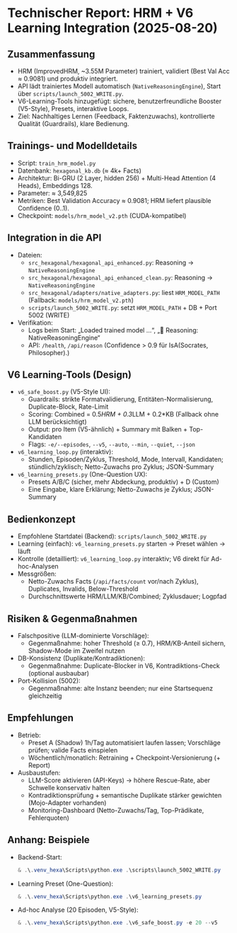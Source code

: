 # Technischer Report: HRM + V6 Learning Integration (2025-08-20)

## Zusammenfassung
- HRM (ImprovedHRM, ~3.55M Parameter) trainiert, validiert (Best Val Acc ≈ 0.9081) und produktiv integriert.
- API lädt trainiertes Modell automatisch (`NativeReasoningEngine`), Start über `scripts/launch_5002_WRITE.py`.
- V6-Learning-Tools hinzugefügt: sichere, benutzerfreundliche Booster (V5-Style), Presets, interaktive Loops.
- Ziel: Nachhaltiges Lernen (Feedback, Faktenzuwachs), kontrollierte Qualität (Guardrails), klare Bedienung.

## Trainings- und Modelldetails
- Script: `train_hrm_model.py`
- Datenbank: `hexagonal_kb.db` (≈ 4k+ Facts)
- Architektur: Bi-GRU (2 Layer, hidden 256) + Multi-Head Attention (4 Heads), Embeddings 128.
- Parameter: ≈ 3,549,825
- Metriken: Best Validation Accuracy ≈ 0.9081; HRM liefert plausible Confidence (0..1).
- Checkpoint: `models/hrm_model_v2.pth` (CUDA-kompatibel)

## Integration in die API
- Dateien:
  - `src_hexagonal/hexagonal_api_enhanced.py`: Reasoning → `NativeReasoningEngine`
  - `src_hexagonal/hexagonal_api_enhanced_clean.py`: Reasoning → `NativeReasoningEngine`
  - `src_hexagonal/adapters/native_adapters.py`: liest `HRM_MODEL_PATH` (Fallback: `models/hrm_model_v2.pth`)
  - `scripts/launch_5002_WRITE.py`: setzt `HRM_MODEL_PATH` + DB + Port 5002 (WRITE)
- Verifikation:
  - Logs beim Start: „Loaded trained model …“, „🧠 Reasoning: NativeReasoningEngine“
  - API: `/health`, `/api/reason` (Confidence > 0.9 für IsA(Socrates, Philosopher).)

## V6 Learning-Tools (Design)
- `v6_safe_boost.py` (V5-Style UI):
  - Guardrails: strikte Formatvalidierung, Entitäten-Normalisierung, Duplicate-Block, Rate-Limit
  - Scoring: Combined = 0.5*HRM + 0.3*LLM + 0.2*KB (Fallback ohne LLM berücksichtigt)
  - Output: pro Item (V5-ähnlich) + Summary mit Balken + Top-Kandidaten
  - Flags: `-e/--episodes`, `--v5`, `--auto`, `--min`, `--quiet`, `--json`
- `v6_learning_loop.py` (interaktiv):
  - Stunden, Episoden/Zyklus, Threshold, Mode, Intervall, Kandidaten; stündlich/zyklisch; Netto-Zuwachs pro Zyklus; JSON-Summary
- `v6_learning_presets.py` (One-Question UX):
  - Presets A/B/C (sicher, mehr Abdeckung, produktiv) + D (Custom)
  - Eine Eingabe, klare Erklärung; Netto-Zuwachs je Zyklus; JSON-Summary

## Bedienkonzept
- Empfohlene Startdatei (Backend): `scripts/launch_5002_WRITE.py`
- Learning (einfach): `v6_learning_presets.py` starten → Preset wählen → läuft
- Kontrolle (detailliert): `v6_learning_loop.py` interaktiv; V6 direkt für Ad-hoc-Analysen
- Messgrößen:
  - Netto-Zuwachs Facts (`/api/facts/count` vor/nach Zyklus), Duplicates, Invalids, Below-Threshold
  - Durchschnittswerte HRM/LLM/KB/Combined; Zyklusdauer; Logpfad

## Risiken & Gegenmaßnahmen
- Falschpositive (LLM-dominierte Vorschläge):
  - Gegenmaßnahme: hoher Threshold (≥ 0.7), HRM/KB-Anteil sichern, Shadow-Mode im Zweifel nutzen
- DB-Konsistenz (Duplikate/Kontradiktionen):
  - Gegenmaßnahme: Duplicate-Blocker in V6, Kontradiktions-Check (optional ausbaubar)
- Port-Kollision (5002):
  - Gegenmaßnahme: alte Instanz beenden; nur eine Startsequenz gleichzeitig

## Empfehlungen
- Betrieb:
  - Preset A (Shadow) 1h/Tag automatisiert laufen lassen; Vorschläge prüfen; valide Facts einspielen
  - Wöchentlich/monatlich: Retraining + Checkpoint-Versionierung (+ Report)
- Ausbaustufen:
  - LLM-Score aktivieren (API-Keys) → höhere Rescue-Rate, aber Schwelle konservativ halten
  - Kontradiktionsprüfung + semantische Duplikate stärker gewichten (Mojo-Adapter vorhanden)
  - Monitoring-Dashboard (Netto-Zuwachs/Tag, Top-Prädikate, Fehlerquoten)

## Anhang: Beispiele
- Backend-Start:
  ```powershell
  & .\.venv_hexa\Scripts\python.exe .\scripts\launch_5002_WRITE.py
  ```
- Learning Preset (One-Question):
  ```powershell
  & .\.venv_hexa\Scripts\python.exe .\v6_learning_presets.py
  ```
- Ad-hoc Analyse (20 Episoden, V5-Style):
  ```powershell
  & .\.venv_hexa\Scripts\python.exe .\v6_safe_boost.py -e 20 --v5
  ```

